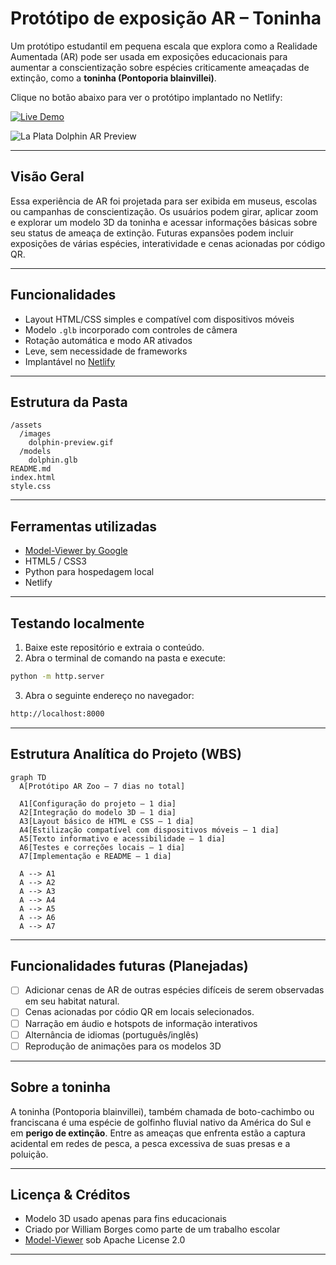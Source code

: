# Protótipo de exposição AR – Toninha

Um protótipo estudantil em pequena escala que explora como a Realidade Aumentada (AR) pode ser usada em exposições educacionais para aumentar a conscientização sobre espécies criticamente ameaçadas de extinção, como a **toninha (Pontoporia blainvillei)**.

Clique no botão abaixo para ver o protótipo implantado no Netlify:

[![Live Demo](https://img.shields.io/badge/Live%20Demo-Netlify-blueviolet?logo=netlify&style=for-the-badge)](https://ar-zoo-exhibit.netlify.app/)

![La Plata Dolphin AR Preview](assets/images/dolphin-preview.gif)

---

## Visão Geral

Essa experiência de AR foi projetada para ser exibida em museus, escolas ou campanhas de conscientização. Os usuários podem girar, aplicar zoom e explorar um modelo 3D da toninha e acessar informações básicas sobre seu status de ameaça de extinção. Futuras expansões podem incluir exposições de várias espécies, interatividade e cenas acionadas por código QR.

---

## Funcionalidades

- Layout HTML/CSS simples e compatível com dispositivos móveis  
- Modelo `.glb` incorporado com controles de câmera  
- Rotação automática e modo AR ativados  
- Leve, sem necessidade de frameworks  
- Implantável no [Netlify](https://netlify.com)

---

## Estrutura da Pasta

```
/assets
  /images
    dolphin-preview.gif
  /models
    dolphin.glb
README.md
index.html
style.css
```

---

## Ferramentas utilizadas

- [Model-Viewer by Google](https://modelviewer.dev/)
- HTML5 / CSS3
- Python para hospedagem local
- Netlify

---

## Testando localmente

1. Baixe este repositório e extraia o conteúdo.
2. Abra o terminal de comando na pasta e execute:

```bash
python -m http.server
```

3. Abra o seguinte endereço no navegador:
```bash
http://localhost:8000
```

---

## Estrutura Analítica do Projeto (WBS)

```mermaid
graph TD
  A[Protótipo AR Zoo – 7 dias no total]

  A1[Configuração do projeto – 1 dia]
  A2[Integração do modelo 3D – 1 dia]
  A3[Layout básico de HTML e CSS – 1 dia]
  A4[Estilização compatível com dispositivos móveis – 1 dia]
  A5[Texto informativo e acessibilidade – 1 dia]
  A6[Testes e correções locais – 1 dia]
  A7[Implementação e README – 1 dia]

  A --> A1
  A --> A2
  A --> A3
  A --> A4
  A --> A5
  A --> A6
  A --> A7
```

---

## Funcionalidades futuras (Planejadas)

- [ ] Adicionar cenas de AR de outras espécies difíceis de serem observadas em seu habitat natural.  
- [ ] Cenas acionadas por códio QR em locais selecionados.  
- [ ] Narração em áudio e hotspots de informação interativos  
- [ ] Alternância de idiomas (português/inglês)  
- [ ] Reprodução de animações para os modelos 3D 

---

## Sobre a toninha

A toninha (Pontoporia blainvillei), também chamada de boto-cachimbo ou franciscana é uma espécie de golfinho fluvial nativo da América do Sul e em **perigo de extinção**. Entre as ameaças que enfrenta estão a captura acidental em redes de pesca, a pesca excessiva de suas presas e a poluição.

---

## Licença & Créditos

- Modelo 3D usado apenas para fins educacionais  
- Criado por William Borges como parte de um trabalho escolar  
- [Model-Viewer](https://github.com/google/model-viewer) sob Apache License 2.0

---

